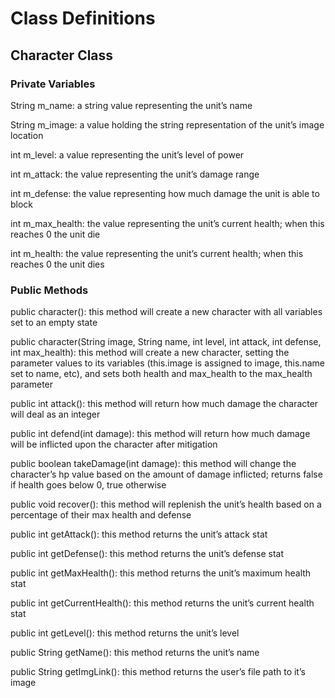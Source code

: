 # Class Definitions

## Character Class
### Private Variables
String m_name: a string value representing the unit’s name

String m_image: a value holding the string representation of the unit’s image location

int m_level: a value representing the unit’s level of power

int m_attack: the value representing the unit’s damage range

int m_defense: the value representing how much damage the unit is able to block

int m_max_health: the value representing the unit’s current health; when this reaches 0 the unit die

int m_health: the value representing the unit’s current health; when this reaches 0 the unit dies


### Public Methods
public character(): this method will create a new character with all variables set to an empty state

public character(String image, String name, int level, int attack, int defense, int max_health): this method will create a new character, setting the parameter values to its variables (this.image is assigned to image, this.name set to name, etc), and sets both health and max_health to the max_health parameter

public int attack(): this method will return how much damage the character will deal as an integer

public int defend(int damage): this method will return how much damage will be inflicted upon the character after mitigation

public boolean takeDamage(int damage): this method will change the character’s hp value based on the amount of damage inflicted; returns false if health goes below 0, true otherwise

public void recover(): this method will replenish the unit’s health based on a percentage of their max health and defense

public int getAttack(): this method returns the unit’s attack stat

public int getDefense(): this method returns the unit’s defense stat

public int getMaxHealth(): this method returns the unit’s maximum health stat

public int getCurrentHealth(): this method returns the unit’s current health stat

public int getLevel(): this method returns the unit’s level

public String getName(): this method returns the unit’s name

public String getImgLink(): this method returns the user’s file path to it’s image
